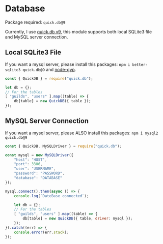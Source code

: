 # Database
Package required: `quick.db@9`

Currently, I use [quick.db v9](https://github.com/plexidev/quick.db/tree/9.1.6), this module supports both local SQLite3 file and MySQL server connection.

## Local SQLite3 File
If you want a mysql server, please install this packages: `npm i better-sqlite3 quick.db@9` and [node-gyp](https://github.com/nodejs/node-gyp).
```js
const { QuickDB } = require("quick.db");

let db = {};
// For the tables
[ "guilds", "users" ].map((table) => {
    db[table] = new QuickDB({ table });
});
```

## MySQL Server Connection
If you want a mysql server, please ALSO install this packages: `npm i mysql2 quick.db@9`
```js
const { QuickDB, MySQLDriver } = require("quick.db");

const mysql = new MySQLDriver({
    "host": "HOST",
    "port": 3306,
    "user": "USERNAME",
    "password": "PASSWORD",
    "database": "DATABASE"
});

mysql.connect().then(async () => {
    console.log(`DateBase connected`);

    let db = {};
    // For the tables
    [ "guilds", "users" ].map((table) => {
        db[table] = new QuickDB({ table, driver: mysql });
    });
}).catch((err) => {
    console.error(err.stack);
});
```
